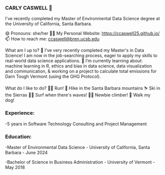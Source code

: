### CARLY CASWELL 👋
I've recently completed my Master of Environmental Data Science degree at the University of California, Santa Barbara.

😄 Pronouns: she/her
👩‍💻 My Personal Website: https://ccaswell25.github.io/ 
📫 How to reach me: ccaswell@bren.ucsb.edu

What am I up to? 
 🔭 I’ve very recently completed my Master's in Data Science! I am now in the job-searching process, eager to apply my skills to real-world data science applications.
 🌱 I’m currently learning about: machine learning in R, ethics and bias in data science, data visualization and communication, & working on a project to calculate total emissions for Darn Tough Vermont (using the GHG Protocol). 


What do I like to do? 
🏃‍♀️ Run! 
🥾 Hike in the Santa Barbara mountains
⛷ Ski in the Sierras
🏄‍♀️ Surf when there's waves!
🧗‍♀️ Newbie climber!
🐶 Walk my dog!

### Experience:
-5 years in Software Technology Consulting and Project Management 

### Education:
-Master of Environmental Data Science - University of California, Santa Barbara - June 2024

-Bachelor of Science in Business Administration - University of Vermont - May 2018

<!--
**ccaswell25/ccaswell25** is a ✨ _special_ ✨ repository because its `README.md` (this file) appears on your GitHub profile.

Here are some ideas to get you started:

- 🔭 I’m currently working on ...
- 🌱 I’m currently learning ...
- 👯 I’m looking to collaborate on ...
- 🤔 I’m looking for help with ...
- 💬 Ask me about ...
- 📫 How to reach me: ...
- 😄 Pronouns: ...
- ⚡ Fun fact: ...
-->
